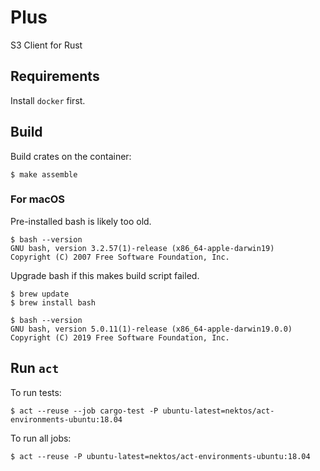 # Plus

S3 Client for Rust

## Requirements

Install `docker` first.

## Build

Build crates on the container:

```
$ make assemble
```

### For macOS

Pre-installed bash is likely too old.

```
$ bash --version
GNU bash, version 3.2.57(1)-release (x86_64-apple-darwin19)
Copyright (C) 2007 Free Software Foundation, Inc.
```

Upgrade bash if this makes build script failed.

```
$ brew update
$ brew install bash

$ bash --version
GNU bash, version 5.0.11(1)-release (x86_64-apple-darwin19.0.0)
Copyright (C) 2019 Free Software Foundation, Inc.
```

## Run `act`

To run tests:

```
$ act --reuse --job cargo-test -P ubuntu-latest=nektos/act-environments-ubuntu:18.04
```

To run all jobs:

```
$ act --reuse -P ubuntu-latest=nektos/act-environments-ubuntu:18.04
```
